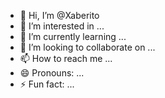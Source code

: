 - 👋 Hi, I’m @Xaberito
- 👀 I’m interested in ...
- 🌱 I’m currently learning ...
- 💞️ I’m looking to collaborate on ...
- 📫 How to reach me ...
- 😄 Pronouns: ...
- ⚡ Fun fact: ...

<!---
Xaberito/Xaberito is a ✨ special ✨ repository because its `README.md` (this file) appears on your GitHub profile.
You can click the Preview link to take a look at your changes.
--->

